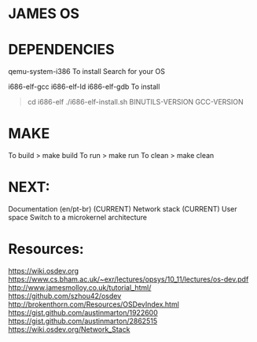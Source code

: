 #                                                         JAMES OS
# DEPENDENCIES
  qemu-system-i386
  To install
    Search for your OS

  i686-elf-gcc
  i686-elf-ld
  i686-elf-gdb
  To install
  > cd i686-elf
  > ./i686-elf-install.sh BINUTILS-VERSION GCC-VERSION

# MAKE
  To build
    > make build
  To run
    > make run
  To clean
    > make clean

# NEXT:
  Documentation (en/pt-br) (CURRENT)
  Network stack (CURRENT)
  User space
  Switch to a microkernel architecture

# Resources:
  https://wiki.osdev.org
  https://www.cs.bham.ac.uk/~exr/lectures/opsys/10_11/lectures/os-dev.pdf
  http://www.jamesmolloy.co.uk/tutorial_html/
  https://github.com/szhou42/osdev
  http://brokenthorn.com/Resources/OSDevIndex.html
  https://gist.github.com/austinmarton/1922600
  https://gist.github.com/austinmarton/2862515
  https://wiki.osdev.org/Network_Stack
